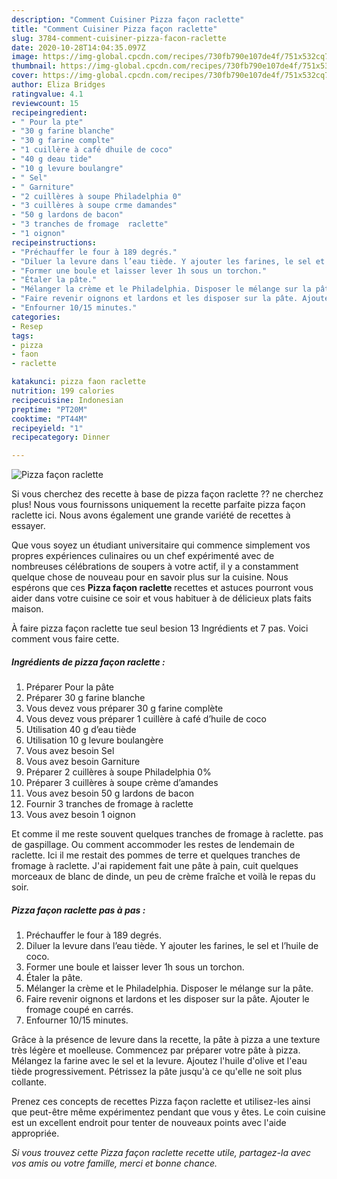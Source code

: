 ```yaml
---
description: "Comment Cuisiner Pizza façon raclette"
title: "Comment Cuisiner Pizza façon raclette"
slug: 3784-comment-cuisiner-pizza-facon-raclette
date: 2020-10-28T14:04:35.097Z
image: https://img-global.cpcdn.com/recipes/730fb790e107de4f/751x532cq70/pizza-facon-raclette-photo-principale-de-la-recette.jpg
thumbnail: https://img-global.cpcdn.com/recipes/730fb790e107de4f/751x532cq70/pizza-facon-raclette-photo-principale-de-la-recette.jpg
cover: https://img-global.cpcdn.com/recipes/730fb790e107de4f/751x532cq70/pizza-facon-raclette-photo-principale-de-la-recette.jpg
author: Eliza Bridges
ratingvalue: 4.1
reviewcount: 15
recipeingredient:
- " Pour la pte"
- "30 g farine blanche"
- "30 g farine complte"
- "1 cuillère à café dhuile de coco"
- "40 g deau tide"
- "10 g levure boulangre"
- " Sel"
- " Garniture"
- "2 cuillères à soupe Philadelphia 0"
- "3 cuillères à soupe crme damandes"
- "50 g lardons de bacon"
- "3 tranches de fromage  raclette"
- "1 oignon"
recipeinstructions:
- "Préchauffer le four à 189 degrés."
- "Diluer la levure dans l’eau tiède. Y ajouter les farines, le sel et l’huile de coco."
- "Former une boule et laisser lever 1h sous un torchon."
- "Étaler la pâte."
- "Mélanger la crème et le Philadelphia. Disposer le mélange sur la pâte."
- "Faire revenir oignons et lardons et les disposer sur la pâte. Ajouter le fromage coupé en carrés."
- "Enfourner 10/15 minutes."
categories:
- Resep
tags:
- pizza
- faon
- raclette

katakunci: pizza faon raclette 
nutrition: 199 calories
recipecuisine: Indonesian
preptime: "PT20M"
cooktime: "PT44M"
recipeyield: "1"
recipecategory: Dinner

---
```



![Pizza façon raclette](https://img-global.cpcdn.com/recipes/730fb790e107de4f/751x532cq70/pizza-facon-raclette-photo-principale-de-la-recette.jpg)

Si vous cherchez des recette à base de pizza façon raclette ?? ne cherchez plus! Nous vous fournissons uniquement la recette parfaite pizza façon raclette ici. Nous avons également une grande variété de recettes à essayer.

Que vous soyez un étudiant universitaire qui commence simplement vos propres expériences culinaires ou un chef expérimenté avec de nombreuses célébrations de soupers à votre actif, il y a constamment quelque chose de nouveau pour en savoir plus sur la cuisine. Nous espérons que ces <strong> Pizza façon raclette </strong> recettes et astuces pourront vous aider dans votre cuisine ce soir et vous habituer à de délicieux plats faits maison.

<!--inarticleads1-->

À faire pizza façon raclette tue seul besion 13 Ingrédients et 7 pas. Voici comment vous faire cette.

##### Ingrédients de pizza façon raclette :

1. Préparer  Pour la pâte
1. Préparer 30 g farine blanche
1. Vous devez vous préparer 30 g farine complète
1. Vous devez vous préparer 1 cuillère à café d’huile de coco
1. Utilisation 40 g d’eau tiède
1. Utilisation 10 g levure boulangère
1. Vous avez besoin  Sel
1. Vous avez besoin  Garniture
1. Préparer 2 cuillères à soupe Philadelphia 0%
1. Préparer 3 cuillères à soupe crème d’amandes
1. Vous avez besoin 50 g lardons de bacon
1. Fournir 3 tranches de fromage à raclette
1. Vous avez besoin 1 oignon


Et comme il me reste souvent quelques tranches de fromage à raclette. pas de gaspillage. Ou comment accommoder les restes de lendemain de raclette. Ici il me restait des pommes de terre et quelques tranches de fromage à raclette. J&#39;ai rapidement fait une pâte à pain, cuit quelques morceaux de blanc de dinde, un peu de crème fraîche et voilà le repas du soir. 

<!--inarticleads2-->

##### Pizza façon raclette pas à pas :

1. Préchauffer le four à 189 degrés.
1. Diluer la levure dans l’eau tiède. Y ajouter les farines, le sel et l’huile de coco.
1. Former une boule et laisser lever 1h sous un torchon.
1. Étaler la pâte.
1. Mélanger la crème et le Philadelphia. Disposer le mélange sur la pâte.
1. Faire revenir oignons et lardons et les disposer sur la pâte. Ajouter le fromage coupé en carrés.
1. Enfourner 10/15 minutes.


Grâce à la présence de levure dans la recette, la pâte à pizza a une texture très légère et moelleuse. Commencez par préparer votre pâte à pizza. Mélangez la farine avec le sel et la levure. Ajoutez l&#39;huile d&#39;olive et l&#39;eau tiède progressivement. Pétrissez la pâte jusqu&#39;à ce qu&#39;elle ne soit plus collante. 

<!--inarticleads1-->

<p>
Prenez ces concepts de recettes Pizza façon raclette et utilisez-les ainsi que peut-être même expérimentez pendant que vous y êtes. Le coin cuisine est un excellent endroit pour tenter de nouveaux points avec l'aide appropriée.
</p>

<p>
<i>Si vous trouvez cette Pizza façon raclette recette utile, partagez-la avec vos amis ou votre famille, merci et bonne chance.</i>
</p>

